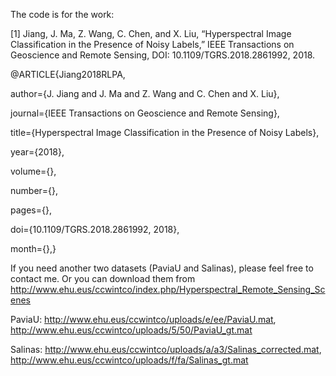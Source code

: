 The code is for the work:

[1] Jiang, J. Ma, Z. Wang, C. Chen, and X. Liu, “Hyperspectral Image Classification in the Presence of Noisy Labels,” IEEE Transactions on Geoscience and Remote Sensing, DOI: 10.1109/TGRS.2018.2861992, 2018.

@ARTICLE{Jiang2018RLPA,

author={J. Jiang and J. Ma and Z. Wang and C. Chen and X. Liu},

journal={IEEE Transactions on Geoscience and Remote Sensing},

title={Hyperspectral Image Classification in the Presence of Noisy Labels},

year={2018},

volume={},

number={},

pages={},

doi={10.1109/TGRS.2018.2861992, 2018},

month={},}

If you need another two datasets (PaviaU and Salinas), please feel free to contact me. Or you can download them from http://www.ehu.eus/ccwintco/index.php/Hyperspectral_Remote_Sensing_Scenes

PaviaU: http://www.ehu.eus/ccwintco/uploads/e/ee/PaviaU.mat, http://www.ehu.eus/ccwintco/uploads/5/50/PaviaU_gt.mat

Salinas: http://www.ehu.eus/ccwintco/uploads/a/a3/Salinas_corrected.mat, http://www.ehu.eus/ccwintco/uploads/f/fa/Salinas_gt.mat
